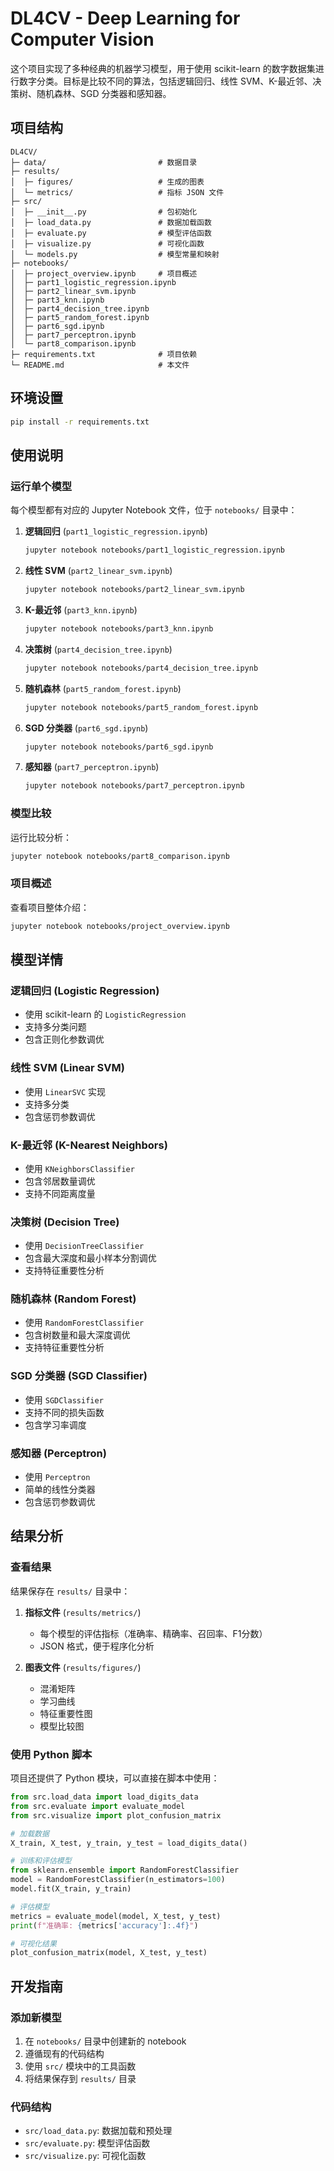 # DL4CV - Deep Learning for Computer Vision

这个项目实现了多种经典的机器学习模型，用于使用 scikit-learn 的数字数据集进行数字分类。目标是比较不同的算法，包括逻辑回归、线性 SVM、K-最近邻、决策树、随机森林、SGD 分类器和感知器。

## 项目结构

```
DL4CV/
├─ data/                         # 数据目录
├─ results/
│  ├─ figures/                   # 生成的图表
│  └─ metrics/                   # 指标 JSON 文件
├─ src/
│  ├─ __init__.py                # 包初始化
│  ├─ load_data.py               # 数据加载函数
│  ├─ evaluate.py                # 模型评估函数
│  ├─ visualize.py               # 可视化函数
│  └─ models.py                  # 模型常量和映射
├─ notebooks/
│  ├─ project_overview.ipynb     # 项目概述
│  ├─ part1_logistic_regression.ipynb
│  ├─ part2_linear_svm.ipynb
│  ├─ part3_knn.ipynb
│  ├─ part4_decision_tree.ipynb
│  ├─ part5_random_forest.ipynb
│  ├─ part6_sgd.ipynb
│  ├─ part7_perceptron.ipynb
│  └─ part8_comparison.ipynb
├─ requirements.txt              # 项目依赖
└─ README.md                     # 本文件
```

## 环境设置

```bash
pip install -r requirements.txt
```

## 使用说明

### 运行单个模型

每个模型都有对应的 Jupyter Notebook 文件，位于 `notebooks/` 目录中：

1. **逻辑回归** (`part1_logistic_regression.ipynb`)
   ```bash
   jupyter notebook notebooks/part1_logistic_regression.ipynb
   ```

2. **线性 SVM** (`part2_linear_svm.ipynb`)
   ```bash
   jupyter notebook notebooks/part2_linear_svm.ipynb
   ```

3. **K-最近邻** (`part3_knn.ipynb`)
   ```bash
   jupyter notebook notebooks/part3_knn.ipynb
   ```

4. **决策树** (`part4_decision_tree.ipynb`)
   ```bash
   jupyter notebook notebooks/part4_decision_tree.ipynb
   ```

5. **随机森林** (`part5_random_forest.ipynb`)
   ```bash
   jupyter notebook notebooks/part5_random_forest.ipynb
   ```

6. **SGD 分类器** (`part6_sgd.ipynb`)
   ```bash
   jupyter notebook notebooks/part6_sgd.ipynb
   ```

7. **感知器** (`part7_perceptron.ipynb`)
   ```bash
   jupyter notebook notebooks/part7_perceptron.ipynb
   ```

### 模型比较

运行比较分析：

```bash
jupyter notebook notebooks/part8_comparison.ipynb
```

### 项目概述

查看项目整体介绍：

```bash
jupyter notebook notebooks/project_overview.ipynb
```

## 模型详情

### 逻辑回归 (Logistic Regression)
- 使用 scikit-learn 的 `LogisticRegression`
- 支持多分类问题
- 包含正则化参数调优

### 线性 SVM (Linear SVM)
- 使用 `LinearSVC` 实现
- 支持多分类
- 包含惩罚参数调优

### K-最近邻 (K-Nearest Neighbors)
- 使用 `KNeighborsClassifier`
- 包含邻居数量调优
- 支持不同距离度量

### 决策树 (Decision Tree)
- 使用 `DecisionTreeClassifier`
- 包含最大深度和最小样本分割调优
- 支持特征重要性分析

### 随机森林 (Random Forest)
- 使用 `RandomForestClassifier`
- 包含树数量和最大深度调优
- 支持特征重要性分析

### SGD 分类器 (SGD Classifier)
- 使用 `SGDClassifier`
- 支持不同的损失函数
- 包含学习率调度

### 感知器 (Perceptron)
- 使用 `Perceptron`
- 简单的线性分类器
- 包含惩罚参数调优

## 结果分析

### 查看结果

结果保存在 `results/` 目录中：

1. **指标文件** (`results/metrics/`)
   - 每个模型的评估指标（准确率、精确率、召回率、F1分数）
   - JSON 格式，便于程序化分析

2. **图表文件** (`results/figures/`)
   - 混淆矩阵
   - 学习曲线
   - 特征重要性图
   - 模型比较图

### 使用 Python 脚本

项目还提供了 Python 模块，可以直接在脚本中使用：

```python
from src.load_data import load_digits_data
from src.evaluate import evaluate_model
from src.visualize import plot_confusion_matrix

# 加载数据
X_train, X_test, y_train, y_test = load_digits_data()

# 训练和评估模型
from sklearn.ensemble import RandomForestClassifier
model = RandomForestClassifier(n_estimators=100)
model.fit(X_train, y_train)

# 评估模型
metrics = evaluate_model(model, X_test, y_test)
print(f"准确率: {metrics['accuracy']:.4f}")

# 可视化结果
plot_confusion_matrix(model, X_test, y_test)
```

## 开发指南

### 添加新模型

1. 在 `notebooks/` 目录中创建新的 notebook
2. 遵循现有的代码结构
3. 使用 `src/` 模块中的工具函数
4. 将结果保存到 `results/` 目录

### 代码结构

- `src/load_data.py`: 数据加载和预处理
- `src/evaluate.py`: 模型评估函数
- `src/visualize.py`: 可视化函数